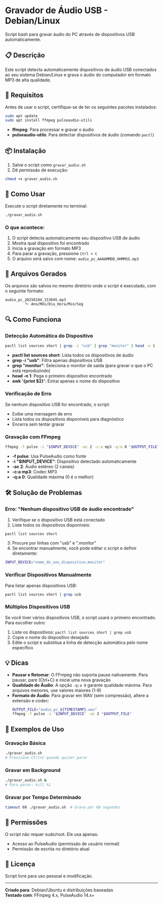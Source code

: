 # Gravador de Áudio USB - Debian/Linux

Script bash para gravar áudio do PC através de dispositivos USB automaticamente.

## 📋 Descrição

Este script detecta automaticamente dispositivos de áudio USB conectados ao seu sistema Debian/Linux e grava o áudio do computador em formato MP3 de alta qualidade.

## 🔧 Requisitos

Antes de usar o script, certifique-se de ter os seguintes pacotes instalados:

```bash
sudo apt update
sudo apt install ffmpeg pulseaudio-utils
```

- **ffmpeg**: Para processar e gravar o áudio
- **pulseaudio-utils**: Para detectar dispositivos de áudio (comando `pactl`)

## 📦 Instalação

1. Salve o script como `gravar_audio.sh`
2. Dê permissão de execução:

```bash
chmod +x gravar_audio.sh
```

## 🚀 Como Usar

Execute o script diretamente no terminal:

```bash
./gravar_audio.sh
```

### O que acontece:

1. O script detecta automaticamente seu dispositivo USB de áudio
2. Mostra qual dispositivo foi encontrado
3. Inicia a gravação em formato MP3
4. Para parar a gravação, pressione `Ctrl + C`
5. O arquivo será salvo com nome: `audio_pc_AAAAMMDD_HHMMSS.mp3`

## 📁 Arquivos Gerados

Os arquivos são salvos no mesmo diretório onde o script é executado, com o seguinte formato:

```
audio_pc_20250104_153045.mp3
         └─ Ano/Mês/Dia_Hora/Min/Seg
```

## 🔍 Como Funciona

### Detecção Automática do Dispositivo

```bash
pactl list sources short | grep -i "usb" | grep "monitor" | head -n 1 | awk '{print $2}'
```

- **pactl list sources short**: Lista todos os dispositivos de áudio
- **grep -i "usb"**: Filtra apenas dispositivos USB
- **grep "monitor"**: Seleciona o monitor de saída (para gravar o que o PC está reproduzindo)
- **head -n 1**: Pega o primeiro dispositivo encontrado
- **awk '{print $2}'**: Extrai apenas o nome do dispositivo

### Verificação de Erro

Se nenhum dispositivo USB for encontrado, o script:
- Exibe uma mensagem de erro
- Lista todos os dispositivos disponíveis para diagnóstico
- Encerra sem tentar gravar

### Gravação com FFmpeg

```bash
ffmpeg -f pulse -i "$INPUT_DEVICE" -ac 2 -c:a mp3 -q:a 0 "$OUTPUT_FILE"
```

- **-f pulse**: Usa PulseAudio como fonte
- **-i "$INPUT_DEVICE"**: Dispositivo detectado automaticamente
- **-ac 2**: Áudio estéreo (2 canais)
- **-c:a mp3**: Codec MP3
- **-q:a 0**: Qualidade máxima (0 é o melhor)

## 🛠️ Solução de Problemas

### Erro: "Nenhum dispositivo USB de áudio encontrado"

1. Verifique se o dispositivo USB está conectado
2. Liste todos os dispositivos disponíveis:

```bash
pactl list sources short
```

3. Procure por linhas com "usb" e ".monitor"
4. Se encontrar manualmente, você pode editar o script e definir diretamente:

```bash
INPUT_DEVICE="nome_do_seu_dispositivo.monitor"
```

### Verificar Dispositivos Manualmente

Para listar apenas dispositivos USB:

```bash
pactl list sources short | grep usb
```

### Múltiplos Dispositivos USB

Se você tiver vários dispositivos USB, o script usará o primeiro encontrado. Para escolher outro:

1. Liste os dispositivos: `pactl list sources short | grep usb`
2. Copie o nome do dispositivo desejado
3. Edite o script e substitua a linha de detecção automática pelo nome específico

## 💡 Dicas

- **Pausar e Retomar**: O FFmpeg não suporta pause nativamente. Para pausar, pare (Ctrl+C) e inicie uma nova gravação
- **Qualidade do Áudio**: A opção `-q:a 0` garante qualidade máxima. Para arquivos menores, use valores maiores (1-9)
- **Formato de Áudio**: Para gravar em WAV (sem compressão), altere a extensão e codec:
  ```bash
  OUTPUT_FILE="audio_pc_${TIMESTAMP}.wav"
  ffmpeg -f pulse -i "$INPUT_DEVICE" -ac 2 "$OUTPUT_FILE"
  ```

## 📝 Exemplos de Uso

### Gravação Básica
```bash
./gravar_audio.sh
# Pressione Ctrl+C quando quiser parar
```

### Gravar em Background
```bash
./gravar_audio.sh &
# Para parar: kill %1
```

### Gravar por Tempo Determinado
```bash
timeout 60 ./gravar_audio.sh  # Grava por 60 segundos
```

## 🔐 Permissões

O script não requer sudo/root. Ele usa apenas:
- Acesso ao PulseAudio (permissão de usuário normal)
- Permissão de escrita no diretório atual

## 📄 Licença

Script livre para uso pessoal e modificação.

---

**Criado para**: Debian/Ubuntu e distribuições baseadas  
**Testado com**: FFmpeg 4.x, PulseAudio 14.x+
